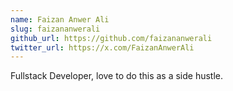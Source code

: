 ```yaml
---
name: Faizan Anwer Ali
slug: faizananwerali
github_url: https://github.com/faizananwerali
twitter_url: https://x.com/FaizanAnwerAli
---
```


Fullstack Developer, love to do this as a side hustle.
